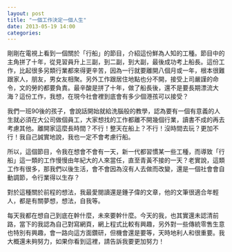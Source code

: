 ```yaml
---
layout: post
title: "一個工作決定一個人生"
date: 2013-05-19 14:00
categories:
---
```


剛剛在電視上看到一個關於「行船」的節目，介紹這份鮮為人知的工種。節目中的主角拼了十年，從見習員升上三副，到二副，到大副，最後成功考上船長。這份工作，比起很多另類行業都來得更辛苦，因為一行就要離開八個月或一年，根本很難跟家人，朋友，男女友相聚。另外工作跟居住地點也分不開，接受上司嚴謹的命令，文的勞的都要負責。最辛酸是拼了十年，做了船長後，還不是要長期漂流大海？這份工作，我想，在現今社會裡到底會有多少個港孩可以接受？

我們一班90後的孩子，會說話開始就給洗腦般的教學，認為要有一個有意義的人生就必須在大公司做個員工，大家想找的工作都離不開幾個行業，讀書不成的再去考慮其他。離開家這麼長時間？不行！整天在船上？不行！沒時間去玩？更加不行！我自己誠實地說，我也一定不會考慮行船。

所以，這個節目，令我在想會不會有一天，新一代都習慣某一些工種，而導致「行船」這一類的工作慢慢由年紀大的人來當任，直至青黃不接的一天？老實說，這類工作有很多，那我們以後生活，會不會因為沒有人去做而改變，還是一個社會會自動調節，令行業得以生存？

對於這種關於前程的想法，我最愛閱讀還是鍾子偉的文章，他的文筆很適合年輕人，都是有關夢想，想法，自我等。

每天我都在想自己到底在幹什麼，未來要幹什麼。今天的我，也其實還未認清前路，當下的我認為自己對寫網頁，網上程式比較有興趣，另外對一些傳統零售生意也特別有興趣，會一路向這方面鑽研，但機會還是要等，天時地利人和很重要。我大概還未夠努力，如果你看到這裡，請告訴我要更加努力！
